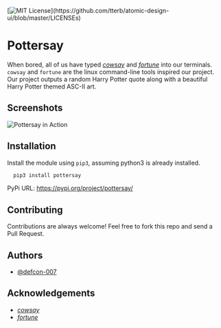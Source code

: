[![MIT License](https://img.shields.io/apm/l/atomic-design-ui.svg?)](https://github.com/tterb/atomic-design-ui/blob/master/LICENSEs)

# Pottersay

When bored, all of us have typed [_cowsay_](https://en.wikipedia.org/wiki/Cowsay) and [_fortune_](https://en.wikipedia.org/wiki/Fortune_(Unix)) into our terminals. `cowsay` and `fortune` are the linux command-line tools inspired our project. Our project outputs a random Harry Potter quote along with a beautiful Harry Potter themed ASC-II art.

## Screenshots

![Pottersay in Action](https://i.imgur.com/9Ur8zjT.jpeg)

  
## Installation 

Install the module using `pip3`, assuming python3 is already installed. 

```bash 
  pip3 install pottersay
```

PyPi URL: https://pypi.org/project/pottersay/

## Contributing

Contributions are always welcome! Feel free to fork this repo and send a Pull Request.
  
## Authors

- [@defcon-007](https://github.com/defcon-007)

  
## Acknowledgements

 - [_cowsay_](https://en.wikipedia.org/wiki/Cowsay) 
 - [_fortune_](https://en.wikipedia.org/wiki/Fortune_(Unix))

  
  
